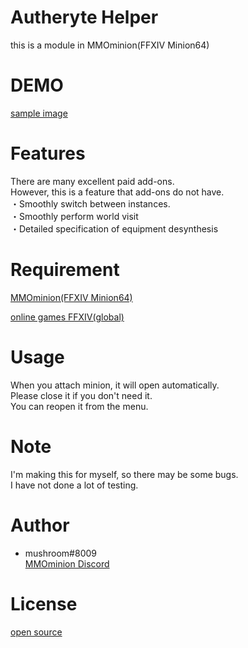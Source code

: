 # Autheryte Helper
this is a module in MMOminion(FFXIV Minion64)

# DEMO
 [sample image](https://github.com/mushroom8009/AutheryteHelper/blob/main/%E3%82%B5%E3%83%B3%E3%83%97%E3%83%AB.png)
 
# Features
There are many excellent paid add-ons.<br>
However, this is a feature that add-ons do not have.<br>
・Smoothly switch between instances.<br>
・Smoothly perform world visit<br>
・Detailed specification of equipment desynthesis<br>
 
# Requirement
[MMOminion(FFXIV Minion64)](https://www.mmominion.com/misc.php?page=ffxivbot)

[online games FFXIV(global)](https://jp.finalfantasyxiv.com/)
 
# Usage
When you attach minion, it will open automatically.<br>
Please close it if you don't need it.<br>
You can reopen it from the menu.<br>


 
# Note
I'm making this for myself, so there may be some bugs.<br>
I have not done a lot of testing.<br>
 
# Author
 
* mushroom#8009<br>
[MMOminion Discord](https://discordapp.com/channels/127540472812929024/)
 
# License
[open source](https://en.wikipedia.org/wiki/Open-source_software)
 
